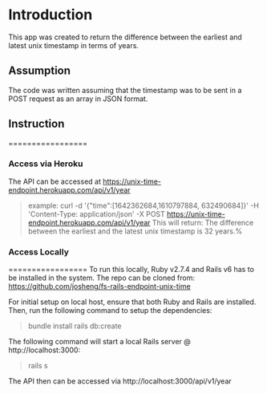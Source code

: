# Introduction

This app was created to return the difference between the earliest and latest unix timestamp in terms of years.

## Assumption

The code was written assuming that the timestamp was to be sent in a POST request as an array in JSON format.

## Instruction
=================
### Access via Heroku
The API can be accessed at https://unix-time-endpoint.herokuapp.com/api/v1/year
>example: curl -d '{"time":[1642362684,1610797884, 632490684]}' -H 'Content-Type: application/json' -X POST https://unix-time-endpoint.herokuapp.com/api/v1/year
This will return:
>The difference between the earliest and the latest unix timestamp is 32 years.%

### Access Locally
=================
To run this locally, Ruby v2.7.4 and Rails v6 has to be installed in the system.
The repo can be cloned from: https://github.com/josheng/fs-rails-endpoint-unix-time

For initial setup on local host, ensure that both Ruby and Rails are installed.
Then, run the following command to setup the dependencies:
>bundle install
>rails db:create

The following command will start a local Rails server @ http://localhost:3000:
>rails s

The API then can be accessed via http://localhost:3000/api/v1/year
